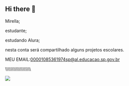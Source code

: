 ## Hi there 👋
Mirella;

estudante;

estudando Alura;

nesta conta será compartilhado alguns projetos escolares.

MEU EMAIL:00001085361974sp@al.educacao.sp.gov.br

\\\\\\\\\\\\\\\\\\\\\\\\\\\\\\\\\\\\\

![](https://media1.tenor.com/m/Xfm6ufUmOcgAAAAC/brown-cute.gif)
